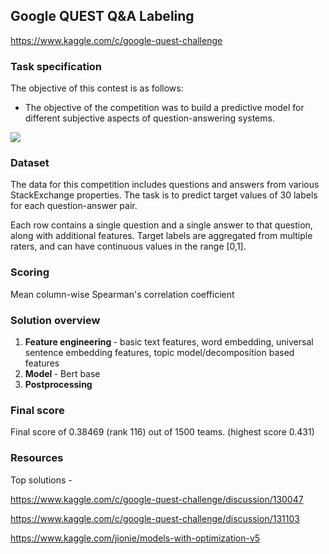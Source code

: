 ## Google QUEST Q&A Labeling

https://www.kaggle.com/c/google-quest-challenge

### Task specification

The objective of this contest is as follows:

* The objective of the competition was to build a predictive model for different subjective aspects of question-answering systems.

<img src=https://storage.googleapis.com/kaggle-media/competitions/google-research/human_computable_dimensions_1.png>

### Dataset

The data for this competition includes questions and answers from various StackExchange properties. The task is to predict target values of 30 labels for each question-answer pair.

Each row contains a single question and a single answer to that question, along with additional features. Target labels are aggregated from multiple raters, and can have continuous values in the range [0,1]. 

### Scoring

Mean column-wise Spearman's correlation coefficient

### Solution overview

1. <b> Feature engineering </b> - basic text features, word embedding, universal sentence embedding features, topic model/decomposition based features
2. <b> Model </b> - Bert base
3. <b> Postprocessing </b>

### Final score

Final score of 0.38469 (rank 116) out of 1500 teams. (highest score 0.431)

### Resources

Top solutions - 

https://www.kaggle.com/c/google-quest-challenge/discussion/130047

https://www.kaggle.com/c/google-quest-challenge/discussion/131103

https://www.kaggle.com/jionie/models-with-optimization-v5

